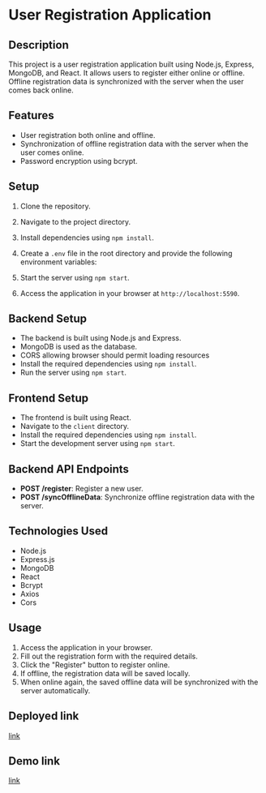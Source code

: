 # User Registration Application

## Description
This project is a user registration application built using Node.js, Express, MongoDB, and React. It allows users to register either online or offline. Offline registration data is synchronized with the server when the user comes back online.

## Features
- User registration both online and offline.
- Synchronization of offline registration data with the server when the user comes online.
- Password encryption using bcrypt.


## Setup
1. Clone the repository.
2. Navigate to the project directory.
3. Install dependencies using `npm install`.
4. Create a `.env` file in the root directory and provide the     following environment variables:

5. Start the server using `npm start`.
6. Access the application in your browser at `http://localhost:5590`.

## Backend Setup
- The backend is built using Node.js and Express.
- MongoDB is used as the database.
- CORS  allowing browser should permit loading resources
- Install the required dependencies using `npm install`.
- Run the server using `npm start`.

## Frontend Setup
- The frontend is built using React.
- Navigate to the `client` directory.
- Install the required dependencies using `npm install`.
- Start the development server using `npm start`.

## Backend API Endpoints
- **POST /register**: Register a new user.
- **POST /syncOfflineData**: Synchronize offline registration data with the server.

## Technologies Used
- Node.js
- Express.js
- MongoDB
- React
- Bcrypt
- Axios
- Cors

## Usage
1. Access the application in your browser.
2. Fill out the registration form with the required details.
3. Click the "Register" button to register online.
4. If offline, the registration data will be saved locally.
5. When online again, the saved offline data will be synchronized with the server automatically.


## Deployed link
[link](https://zerkofrontend-ltjdnht5q-srinivasgokarla.vercel.app/)

## Demo link
[link](https://drive.google.com/file/d/1IPccz1aYUQ0DhHLZJZJbfSgElyASy148/view?usp=sharing)
